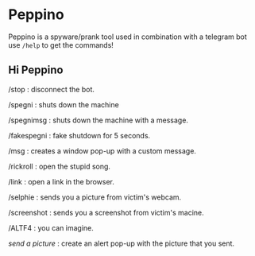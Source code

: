 # Peppino
Peppino is a spyware/prank tool used in combination with a telegram bot
use <code>/help</code> to get the commands!

<h2>Hi Peppino</h2>

/stop : disconnect the bot.

/spegni : shuts down the machine

/spegnimsg <text> : shuts down the machine with a message.

/fakespegni : fake shutdown for 5 seconds.

/msg <message> : creates a window pop-up with a custom message.

/rickroll : open the stupid song.

/link <url> : open a link in the browser.

/selphie : sends you a picture from victim's webcam.

/screenshot : sends you a screenshot from victim's macine.

/ALTF4 : you can imagine.

*send a picture* : create an alert pop-up with the picture that you sent.
